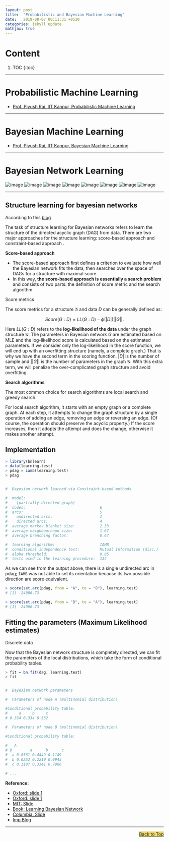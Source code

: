 ```yaml
---
layout: post
title:  "Probabilistic and Bayesian Machine Learning"
date:   2019-08-07 00:11:31 +0530
categories: jekyll update
mathjax: true
---
```


# Content

1. TOC
{:toc}
---

# Probabilistic Machine Learning

- [Prof. Piyush Rai, IIT Kanpur, Probabilistic Machine Learning](https://www.cse.iitk.ac.in/users/piyush/courses/pml_winter16/PML.html)

---

# Bayesian Machine Learning

- [Prof. Piyush Rai, IIT Kanpur, Bayesian Machine Learning](https://www.cse.iitk.ac.in/users/piyush/courses/bml_winter17/bayesian_ml.html)

----

# Bayesian Network Learning

![image](/assets/images/image_02_bnlearn_1.png)
![image](/assets/images/image_02_bnlearn_2.png)
![image](/assets/images/image_02_bnlearn_2_1.png)
![image](/assets/images/image_02_bnlearn_3.png)
![image](/assets/images/image_02_bnlearn_4.png)
![image](/assets/images/image_02_bnlearn_4_1.png)
![image](/assets/images/image_02_bnlearn_5.png)
![image](/assets/images/image_02_bnlearn_6.png)

----

## Structure learning for bayesian networks

According to this [blog](https://ermongroup.github.io/cs228-notes/learning/structure/)


The task of structure learning for Bayesian networks refers to learn the structure of the directed acyclic graph (DAG) from data. There are two major approaches for the structure learning: score-based approach and constraint-based approach .

**Score-based approach**

- The score-based approach first defines a criterion to evaluate how well the Bayesian network fits the data, then searches over the space of DAGs for a structure with maximal score.
- In this way, **the score-based approach is essentially a search problem** and consists of two parts: the definition of score metric and the search algorithm.

Score metrics

The score metrics for a structure $\mathcal{G}$ and data $D$ can be generally defined as:

$$
Score(G:D)= LL(G:D) - \phi(\vert D \vert) \vert \vert G \vert \vert.
$$

Here $LL(G:D)$ refers to the **log-likelihood of the data** under the graph structure $\mathcal{G}$. The parameters in Bayesian network $G$ are estimated based on MLE and the log-likelihood score is calculated based on the estimated parameters. If we consider only the log-likelihood in the score function, we will end up with an overfitting structure (namely, a complete graph.) That is why we have the second term in the scoring function. $\vert D \vert$ is the number of sample and $\vert \vert G \vert \vert$ is the number of parameters in the graph $\mathcal{G}$. With this extra term, we will penalize the over-complicated graph structure and avoid overfitting. 


**Search algorithms**

The most common choice for search algorithms are local search and greedy search.

For local search algorithm, it starts with an empty graph or a complete graph. At each step, it attempts to change the graph structure by a single operation of adding an edge, removing an edge or reversing an edge. (Of course, the operation should preserve the acyclic property.) If the score increases, then it adopts the attempt and does the change, otherwise it makes another attempt.

## Implementation

```r
> library(bnlearn)
> data(learning.test)
> pdag = iamb(learning.test)
> pdag


#  Bayesian network learned via Constraint-based methods

#  model:
#    [partially directed graph]
#  nodes:                                 6 
#  arcs:                                  5 
#    undirected arcs:                     1 
#    directed arcs:                       4 
#  average markov blanket size:           2.33 
#  average neighbourhood size:            1.67 
#  average branching factor:              0.67 

#  learning algorithm:                    IAMB 
#  conditional independence test:         Mutual Information (disc.) 
#  alpha threshold:                       0.05 
#  tests used in the learning procedure:  134

```

As we can see from the output above, there is a single undirected arc in pdag; `IAMB` was not able to set its orientation because its two possible direction are score equivalent.


```r
> score(set.arc(pdag, from = "A", to = "B"), learning.test)
# [1] -24006.73

> score(set.arc(pdag, from = "B", to = "A"), learning.test)
# [1] -24006.73
```

## Fitting the parameters (Maximum Likelihood estimates)

Discrete data

Now that the Bayesian network structure is completely directed, we can fit the parameters of the local distributions, which take the form of conditional probability tables.

```r
> fit = bn.fit(dag, learning.test)
> fit


#  Bayesian network parameters

#  Parameters of node A (multinomial distribution)

#Conditional probability table:
#     a     b     c 
# 0.334 0.334 0.332 

#  Parameters of node B (multinomial distribution)

#Conditional probability table:
 
#   A
# B        a      b      c
#  a 0.8561 0.4449 0.1149
#  b 0.0252 0.2210 0.0945
#  c 0.1187 0.3341 0.7906

# ...
```


**Reference:**

- [Oxford: slide 1](https://www.bnlearn.com/about/slides/slides-aist17.pdf)
- [Oxford: slide 1](https://www.bnlearn.com/about/teaching/slides-bnshort.pdf)
- [MIT: Slide](https://ocw.mit.edu/courses/health-sciences-and-technology/hst-951j-medical-decision-support-spring-2003/lecture-notes/lecture6.pdf)
- [Book: Learning Bayesian Network](http://www.cs.technion.ac.il/~dang/books/Learning%20Bayesian%20Networks(Neapolitan,%20Richard).pdf)
- [Columbia: Slide](https://www.ee.columbia.edu/~vittorio/Lecture12.pdf)
- [Imp Blog](https://ermongroup.github.io/cs228-notes/learning/structure/)

----

<a href="#Top" style="color:#023628;background-color: #f7d06a;float: right;">Back to Top</a>

